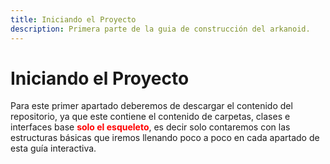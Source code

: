 ```yaml
---
title: Iniciando el Proyecto
description: Primera parte de la guia de construcción del arkanoid.
---
```


# Iniciando el Proyecto

Para este primer apartado deberemos de descargar el contenido del repositorio, ya que este contiene el contenido de
carpetas, clases e interfaces base <font color="red">**solo el esqueleto**</font>, es decir solo contaremos con las
estructuras básicas que iremos llenando poco a poco en cada apartado de esta guía interactiva.
